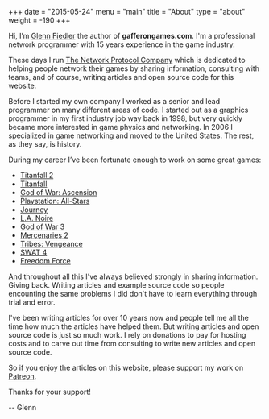 +++
date = "2015-05-24"
menu = "main"
title = "About"
type = "about"
weight = -190
+++

Hi, I’m [Glenn Fiedler](https://www.linkedin.com/in/glennfiedler) the author of **gafferongames.com**. I'm a professional network programmer with 15 years experience in the game industry.

These days I run [The Network Protocol Company](http://www.thenetworkprotocolcompany.com) which is dedicated to helping people network their games by sharing information, consulting with teams, and of course, writing articles and open source code for this website.

Before I started my own company I worked as a senior and lead programmer on many different areas of code. I started out as a graphics programmer in my first industry job way back in 1998, but very quickly became more interested in game physics and networking. In 2006 I specialized in game networking and moved to the United States. The rest, as they say, is history.

During my career I’ve been fortunate enough to work on some great games:

* [Titanfall 2](http://www.metacritic.com/game/playstation-4/titanfall-2)
* [Titanfall](http://www.metacritic.com/game/xbox-360/titanfall)
* [God of War: Ascension](http://www.metacritic.com/game/playstation-3/god-of-war-ascension)
* [Playstation: All-Stars](http://www.metacritic.com/game/playstation-3/playstation-all-stars-battle-royale)
* [Journey](http://www.metacritic.com/game/playstation-3/journey)
* [L.A. Noire](http://www.metacritic.com/game/playstation-3/la-noire)
* [God of War 3](http://www.metacritic.com/game/playstation-3/god-of-war-iii)
* [Mercenaries 2](http://www.metacritic.com/game/xbox-360/mercenaries-2-world-in-flames)
* [Tribes: Vengeance](http://www.metacritic.com/game/pc/tribes-vengeance)
* [SWAT 4](http://www.metacritic.com/game/pc/swat-4)
* [Freedom Force](http://www.metacritic.com/game/pc/freedom-force)

And throughout all this I've always believed strongly in sharing information. Giving back. Writing articles and example source code so people encounting the same problems I did don't have to learn everything through trial and error. 

I've been writing articles for over 10 years now and people tell me all the time how much the articles have helped them. But writing articles and open source code is just so much work. I rely on donations to pay for hosting costs and to carve out time from consulting to write new articles and open source code.

So if you enjoy the articles on this website, please support my work on [Patreon](https://www.patreon.com/gafferongames).

Thanks for your support!

-- Glenn
